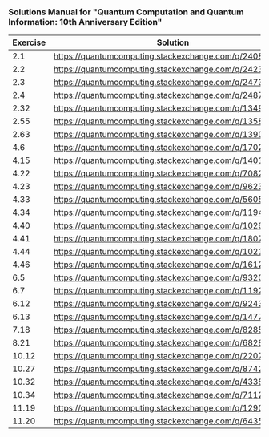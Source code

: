 ### Solutions Manual for "Quantum Computation and Quantum Information: 10th Anniversary Edition"

| Exercise | Solution                                                |
| -------- | ------------------------------------------------------- |
|   2.1    | https://quantumcomputing.stackexchange.com/q/2408/9474  |
|   2.2    | https://quantumcomputing.stackexchange.com/q/2423/9474  |
|   2.3    | https://quantumcomputing.stackexchange.com/q/2473/9474  |
|   2.4    | https://quantumcomputing.stackexchange.com/q/2487/9474  |
|   2.32   | https://quantumcomputing.stackexchange.com/q/13499/9474 |
|   2.55   | https://quantumcomputing.stackexchange.com/q/13589/9474 |
|   2.63   | https://quantumcomputing.stackexchange.com/q/13904/9474 |
|   4.6    | https://quantumcomputing.stackexchange.com/q/17026/9474 |
|   4.15   | https://quantumcomputing.stackexchange.com/q/14014/9474 |
|   4.22   | https://quantumcomputing.stackexchange.com/q/7082/9474  |
|   4.23   | https://quantumcomputing.stackexchange.com/q/9623/9474  |
|   4.33   | https://quantumcomputing.stackexchange.com/q/5605/9474  |
|   4.34   | https://quantumcomputing.stackexchange.com/q/11941/9474 |
|   4.40   | https://quantumcomputing.stackexchange.com/q/10269/9474 |
|   4.41   | https://quantumcomputing.stackexchange.com/q/18077/9474 |
|   4.44   | https://quantumcomputing.stackexchange.com/q/10216/9474 |
|   4.46   | https://quantumcomputing.stackexchange.com/q/16126/9474 |
|   6.5    | https://quantumcomputing.stackexchange.com/q/9320/9474  |
|   6.7    | https://quantumcomputing.stackexchange.com/q/11921/9474 |
|   6.12   | https://quantumcomputing.stackexchange.com/q/9243/9474  |
|   6.13   | https://quantumcomputing.stackexchange.com/q/14771/9474 |
|   7.18   | https://quantumcomputing.stackexchange.com/q/8285/9474  |
|   8.21   | https://quantumcomputing.stackexchange.com/q/6828/9474  |
|  10.12   | https://quantumcomputing.stackexchange.com/q/2207/9474  |
|  10.27   | https://quantumcomputing.stackexchange.com/q/8742/9474  |
|  10.32   | https://quantumcomputing.stackexchange.com/q/4338/9474  |
|  10.34   | https://quantumcomputing.stackexchange.com/q/7112/9474  |
|  11.19   | https://quantumcomputing.stackexchange.com/q/12901/9474 |
|  11.20   | https://quantumcomputing.stackexchange.com/q/6435/9474  |
